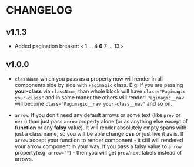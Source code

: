 # CHANGELOG

## v1.1.3
- Added pagination breaker: `<` 1 ... 4 **6** 7 ... 13 `>`

## v1.0.0
- `className` which you pass as a property now will render in all components side by side with `Pagimagic` class. E.g: if you are passing __your-class__ via `className`, than whole block will have `class="Pagimagic your-class"` and in same maner the others will render: `Pagimagic__nav` will become `class="Pagimagic__nav your-class__nav"` and so on.

- `arrow`. If you don't need any default arrows or some text (like `prev` or `next`) than just pass `arrow` property alone (or as anything else except of **function** or any **falsy** value). It will render absolutely empty spans with just a class name, so you will be able change **css** or just live it as is. If `arrow` accept your function to render component - it still will rendered your arrow component in your way. If you pass a falsy value to `arrow` property(e.g. `arrow=""`) - then you will get `prev`/`next` labels instead of arrows.
